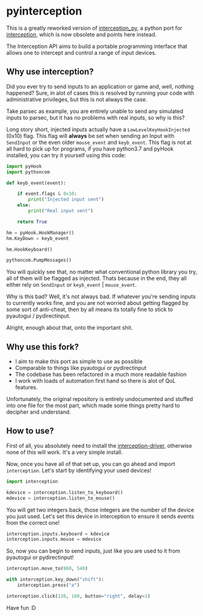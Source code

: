 # pyinterception
This is a greatly reworked version of [interception_py][wrp], a python port for [interception][c_ception], which is now obsolete and points here instead.

The Interception API aims to build a portable programming interface that allows one to intercept and control a range of input devices.

## Why use interception?
Did you ever try to send inputs to an application or game and, well, nothing happened? Sure, in alot of cases this is resolved by running your
code with administrative privileges, but this is not always the case.

Take parsec as example, you are entirely unable to send any simulated inputs to parsec, but it has no problems with real inputs, so why is this?

Long story short, injected inputs actually have a `LowLevelKeyHookInjected` (0x10) flag. This flag will **always** be set when sending an Input with `SendInput` or the even older `mouse_event` and `keyb_event`. This flag is not at all hard to pick up for programs, if you have python3.7 and pyHook installed, you can try it yourself using this code:

```py
import pyHook
import pythoncom

def keyb_event(event):

    if event.flags & 0x10:
        print("Injected input sent")
    else:
        print("Real input sent")

    return True

hm = pyHook.HookManager()
hm.KeyDown = keyb_event

hm.HookKeyboard()

pythoncom.PumpMessages()
```
You will quickly see that, no matter what conventional python library you try, all of them will be flagged as injected. Thats because in the end, they all either rely on `SendInput` or `keyb_event` | `mouse_event`.

Why is this bad? Well, it's not always bad. If whatever you're sending inputs to currently works fine, and you are not worried about getting flagged by some sort of anti-cheat, then by all means its totally fine to stick to pyautogui / pydirectinput.

Alright, enough about that, onto the important shit.

## Why use this fork?
- I aim to make this port as simple to use as possible
- Comparable to things like pyautogui or pydirectinput
- The codebase has been refactored in a much more readable fashion
- I work with loads of automation first hand so there is alot of QoL features.

Unfortunately, the original repository is entirely undocumented and stuffed into one file for the most part,
which made some things pretty hard to decipher and understand.


## How to use?
First of all, you absolutely need to install the [interception-driver][c_ception], otherwise none of this will work. It's a very simple install.

Now, once you have all of that set up, you can go ahead and import `interception`. Let's start by identifying your used devices!

```py
import interception

kdevice = interception.listen_to_keyboard()
mdevice = interception.listen_to_mouse()
```
You will get two integers back, those integers are the number of the device you just used. Let's set this device in interception to ensure it sends events from the correct one!
```py
interception.inputs.keyboard = kdevice
interception.inputs.mouse = mdevice
```

So, now you can begin to send inputs, just like you are used to it from pyautogui or pydirectinput!
```py
interception.move_to(960, 540)

with interception.key_down("shift"):
    interception.press("a")

interception.click(120, 160, button="right", delay=1)
```

Have fun :D

[wrp]: https://github.com/cobrce/interception_py
[c_ception]: https://github.com/oblitum/Interception
